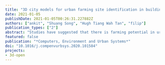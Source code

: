 ```yaml
---
title: "3D city models for urban farming site identification in buildings"
date: 2021-01-05
publishDate: 2021-01-05T00:26:31.227882Z
authors: ["ankit", "Shuang Song", "Hugh Tiang Wah Tan", "filip"]
publication_types: ["2"]
abstract: "Studies have suggested that there is farming potential in urban residential buildings. However, these studies are limited in scope, require field visits and time-consuming measurements. Furthermore, they have not suggested ways to identify suitable sites on a larger scale let alone means of surveying numerous micro-locations across the same building. Using a case study area focused on high-rise buildings in Singapore, this paper examines a novel application of three-dimensional (3D) city models to identify suitable farming micro-locations (level and orientation) in residential buildings. We specifically investigate whether the vertical spaces of these buildings comprising outdoor corridors, façades and windows receive sufficient photosynthetically active radiation (PAR) for growing food crops and do so at a high resolution. We also analyze the spatio-temporal characteristics of PAR, and the impact of shadows and different weather conditions on PAR in the building. Environmental simulations on the 3D model of the study area indicated that the cumulative daily PAR or Daily Light Integral (DLI) at a location in the building was dependent on its orientation and shape, sun's diurnal and annual motion, weather conditions, and shadowing effects of the building's own façades and surrounding buildings. The DLI in the study area generally increased with building's levels and, depending on the particular micro-location, was found suitable for growing moderately light-demanding crops such as lettuce and sweet pepper. These variations in DLI at different locations of the same building affirmed the need for such simulations. The simulations were validated with field measurements of PAR, and correlation coefficients between them exceeded 0.5 in most cases thus, making a case that 3D city models offer a promising practical solution to identifying suitable farming locations in residential buildings, and have the potential for urban-scale applications."
featured: false
publication: "*Computers, Environment and Urban Systems*"
doi: "10.1016/j.compenvurbsys.2020.101584"
projects:
- 3d-open
---
```

